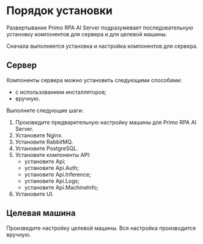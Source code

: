 # Порядок установки

Развертывание Primo RPA AI Server подразумевает последовательную установку компонентов для сервера и для целевой машины. 

Сначала выполняется установка и настройка компонентов для сервера.

## Сервер

Компоненты сервера можно установить следующими способами:
* с использованием инсталляторов;
* вручную.

Выполните следующие шаги:
1. Произведите предварительную настройку машины для Primo RPA AI Server.
2. Установите Nginx.
3. Установите RabbitMQ.
4. Установите PostgreSQL.
5. Установите компоненты API:
   - установите Api;
   - установите Api.Auth;
   - установите Api.Inference;
   - установите Api.Logs;
   - установите Api.MachineInfo;
6. Установите UI.

## Целевая машина

Произведите настройку целевой машины. Вся настройка производится вручную.
